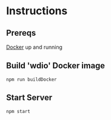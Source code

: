 # Instructions

## Prereqs

[Docker](https://www.docker.com/community-edition#/download) up and running

## Build 'wdio' Docker image

`npm run buildDocker`

## Start Server

`npm start`